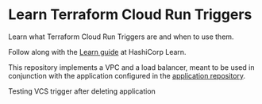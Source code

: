 # Learn Terraform Cloud Run Triggers

Learn what Terraform Cloud Run Triggers are and when to use them.

Follow along with the [Learn guide](https://learn.hashicorp.com/terraform/tfc/tfc_run_triggers) at HashiCorp Learn.

This repository implements a VPC and a load balancer, meant to be used in
conjunction with the application configured in the [application
repository](https://github.com/hashicorp/learn-terraform-run-triggers-application).

Testing VCS trigger after deleting application